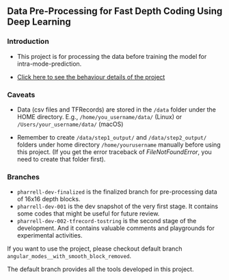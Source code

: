 ## Data Pre-Processing for Fast Depth Coding Using Deep Learning

### Introduction

* This project is for processing the data before training the model for intra-mode-prediction.

* [Click here to see the behaviour details of the project](http://fast-depth-coding.readthedocs.io/en/latest/data-collection.html#behaviours-of-the-project)

### Caveats

* Data (csv files and TFRecords) are stored in the ```/data``` folder under the HOME directory. E.g., ```/home/you_username/data/``` (Linux) or ```/Users/your_username/data/``` (macOS)

* Remember to create ```/data/step1_output/``` and ```/data/step2_output/``` folders under home directory ```/home/yourusername``` manually before using this project. (If you get the error traceback of *FileNotFoundError*, you need to create that folder first).

### Branches

* ```pharrell-dev-finalized``` is the finalized branch for pre-processing data of 16x16 depth blocks.
* ```pharrell-dev-001``` is the dev snapshot of the very first stage. It contains some codes that might be useful for future review.
* ```pharrell-dev-002-tfrecord-tostring``` is the second stage of the development. And it contains valuable comments and playgrounds for experimental activities.

If you want to use the project, please checkout default branch ```angular_modes__with_smooth_block_removed```.

The default branch provides all the tools developed in this project.  
  